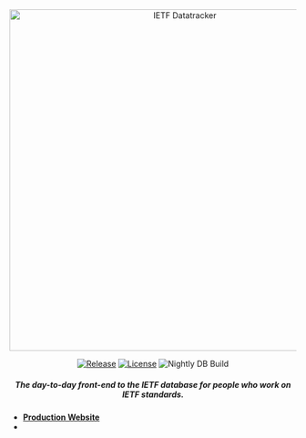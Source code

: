 <div align="center">
  
<img src="https://user-images.githubusercontent.com/15522395/146658394-edc668f2-6f21-4750-b5c9-5b28b5d3841f.png" alt="IETF Datatracker" width="600" />

[![Release](https://img.shields.io/github/release/ietf-tools/datatracker.svg?style=flat&maxAge=3600)](https://github.com/ietf-tools/datatracker/releases)
[![License](https://img.shields.io/badge/license-BSD3-blue.svg?style=flat)](https://github.com/ietf-tools/datatracker/blob/main/LICENSE)
![Nightly DB Build](https://img.shields.io/github/workflow/status/ietf-tools/datatracker/dev-db-nightly?label=Nightly%20DB%20Build&style=flat&logo=docker&logoColor=white&maxAge=3600)

##### The day-to-day front-end to the IETF database for people who work on IETF standards.

</div>

- [**Production Website**](https://datatracker.ietf.org)
- 
